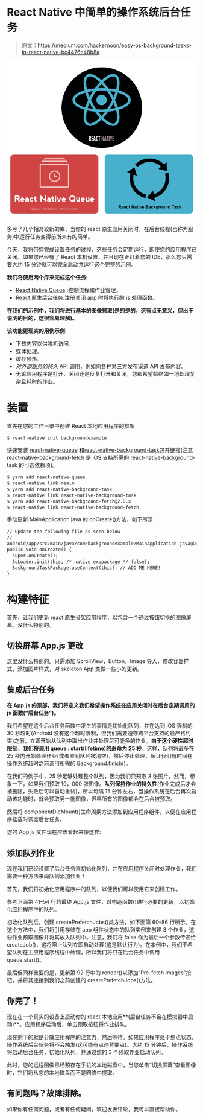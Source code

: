 # React Native 中简单的操作系统后台任务

> 原文：<https://medium.com/hackernoon/easy-os-background-tasks-in-react-native-bc4476c48b8a>

![](img/08319a3b9337208460c0f01bfdc50b05.png)

多亏了几个相对较新的库，当你的 react 原生应用关闭时，在后台线程(也称为服务)中运行任务变得前所未有的简单。

今天，我将带您完成设置任务的过程，这些任务会定期运行，即使您的应用程序已关闭。如果您已经有了 React 本机设置，并且现在正盯着您的 IDE，那么您只需要大约 15 分钟就可以完全启动并运行这个完整的示例。

**我们将使用两个库来完成这个任务:**

*   [React Native Queue](https://github.com/billmalarky/react-native-queue) :控制流程和作业管理。
*   [React 原生后台任务](https://github.com/jamesisaac/react-native-background-task):注册关闭 app 时将执行的 js 处理函数。

**在我们的示例中，我们将进行基本的图像预取(是的是的，这有点无意义，但出于说明的目的，这很容易理解)。**

**该功能更现实的用例示例:**

*   下载内容以供脱机访问。
*   媒体处理。
*   缓存预热。
*   *对外部服务的持久* API 调用，例如向各种第三方发布渠道 API 发布内容。
*   无论应用程序是打开、关闭还是反复打开和关闭，您都希望始终如一地处理复杂且耗时的作业。

# 装置

首先在您的工作目录中创建 React 本地应用程序的框架

```
$ react-native init backgroundexample
```

快速安装 [react-native-queue](https://github.com/billmalarky/react-native-queue#installation) 和[react-native-background-task](https://github.com/jamesisaac/react-native-background-task#installation)包并链接(注意 react-native-background-fetch 是 iOS 支持所需的 react-native-background-task 的可选依赖项)。

```
$ yarn add react-native-queue
$ react-native link realm
$ yarn add react-native-background-task
$ react-native link react-native-background-task
$ yarn add react-native-background-fetch@2.0.x
$ react-native link react-native-background-fetch
```

手动更新 MainApplication.java 的 onCreate()方法，如下所示

```
// Update the following file as seen below
// android/app/src/main/java/com/backgroundexample/MainApplication.java@Override
public void onCreate() {
  super.onCreate();
  SoLoader.init(this, /* native exopackage */ false);
  BackgroundTaskPackage.useContext(this); // ADD ME HERE!
}
```

# 构建特征

首先，让我们更新 react 原生骨架应用程序，以包含一个通过按钮切换的图像屏幕。没什么特别的。

## 切换屏幕 App.js 更改

这里没什么特别的。只需添加 ScrollView，Button，Image 导入，修改容器样式，添加图片样式，对 skeleton App 类做一些小的更新。

## 集成后台任务

**在 App.js 的顶部，我们将定义我们希望操作系统在应用关闭时在后台定期调用的 js 函数(“后台任务”)。**

我们希望在这个后台任务函数中发生的事情是初始化队列，并在达到 iOS 强制的 30 秒超时(Android 没有这个超时限制，但我们需要遵守跨平台支持的最严格约束)之前，立即开始从队列中取出作业并处理尽可能多的作业。**由于这个硬性超时限制，我们将调用 queue . start(lifetime)的寿命为 25 秒**。这样，队列将最多在 25 秒内开始处理作业(或者直到队列被清空)，然后停止处理，保证我们有时间在操作系统超时之前调用所需的 Background.finish()。

在我们的例子中，25 秒足够处理整个队列，因为我们只预取 3 张图片。然而，想象一下，如果我们预取 10，000 张图像。**队列保持作业的持久性**(作业完成后才会被删除，失败后可以自动重试)，所以每隔 15 分钟左右，当操作系统在后台再次启动该功能时，就会预取另一批图像，迟早所有的图像都会在后台被预取。

然后将 componentDidMount()生命周期方法添加到应用程序组件，以便在应用程序挂载时调度后台任务。

您的 App.js 文件现在应该看起来像这样:

## 添加队列作业

现在我们已经设置了后台任务来初始化队列，并在应用程序关闭时处理作业，我们需要一种方法来向队列添加作业！

首先，我们将初始化应用程序中的队列，以便我们可以使用它来创建工作。

参考下面第 41–54 行的最终 App.js 文件，对构造函数()进行必要的更新，以初始化应用程序中的队列。

初始化队列后，创建 createPrefetchJobs()类方法，如下面第 60–86 行所示。在这个方法中，我们将引用存储在 app 组件状态中的队列实例来创建 3 个作业，这些作业预取图像并将其放入队列中。注意，我们将 false 作为最后一个参数传递给 createJob()，这将阻止队列立即启动处理(这是默认行为)。在本例中，我们不希望队列在主应用程序线程中处理，所以我们将只在后台任务中调用 queue.start()。

最后但同样重要的是，更新第 92 行中的 render()以添加“Pre-fetch Images”按钮，并将其连接到我们之前创建的 createPrefetchJobs()方法。

## 你完了！

现在在一个真实的设备上启动你的 react 本地应用**(后台任务不会在模拟器中启动)**。应用程序启动后，单击预取按钮将作业排队。

现在剩下的就是分散应用程序的注意力，然后等待。如果应用程序处于焦点状态，操作系统后台任务将不会触发(这可能有点违背要点)。大约 15 分钟后，操作系统将启动后台任务，初始化队列，并通过您的 3 个预取作业启动队列。

此时，您的远程图像已经预存在手机的本地磁盘中，当您单击“切换屏幕”查看图像时，它们将从您的本地磁盘而不是网络中提取。

## 有问题吗？故障排除。

如果你有任何问题，或者有任何疑问，欢迎发表评论，我可以直接帮助你。